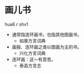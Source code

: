 # 画儿书
hua6 r shv1
+ 通常指连环画书，也指其他图画书。
  * 如皋方言词典
+ 画报、连环画之类以图画为主的书。
  * 兴化方言词典
+ 连环画：这～有意思。
  * 泰县方言志
